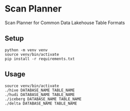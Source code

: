 Scan Planner
============

Scan Planner for Common Data Lakehouse Table Formats


Setup
-----

    python -m venv venv
    source venv/bin/activate
    pip install -r requirements.txt


Usage
-----

    source venv/bin/activate
    ./hive DATABASE_NAME TABLE_NAME
    ./hudi DATABASE_NAME TABLE_NAME
    ./iceberg DATABASE_NAME TABLE_NAME
    ./delta DATABASE_NAME TABLE_NAME
